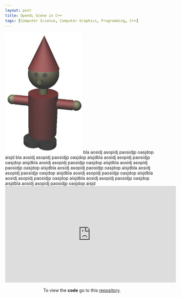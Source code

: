 ```yaml
---
layout: post
title: OpenGL Scene in C++
tags: [Computer Science, Computer Graphics, Programming, C++]
---
```


<img class="floatleft" width="50%" src="/images/zwerg.png" />
bla aosidj asopidj paosidjp oasjdop aisjd bla aosidj asopidj paosidjp oasjdop aisjdbla aosidj asopidj paosidjp oasjdop aisjdbla aosidj asopidj paosidjp oasjdop aisjdbla aosidj asopidj paosidjp oasjdop aisjdbla aosidj asopidj paosidjp oasjdop aisjdbla aosidj asopidj paosidjp oasjdop aisjdbla aosidj asopidj paosidjp oasjdop aisjdbla aosidj asopidj paosidjp oasjdop aisjdbla aosidj asopidj paosidjp oasjdop aisjdbla aosidj asopidj paosidjp oasjdop aisjd

<center>
<iframe width="560" height="315" src="https://www.youtube.com/embed/PNN-3Si1Nys" frameborder="0" allow="accelerometer; autoplay; encrypted-media; gyroscope; picture-in-picture" allowfullscreen></iframe>
<center>

To view the <b>code</b> go to this [repository](https://github.com/wblacoe/opengl_wonderland).